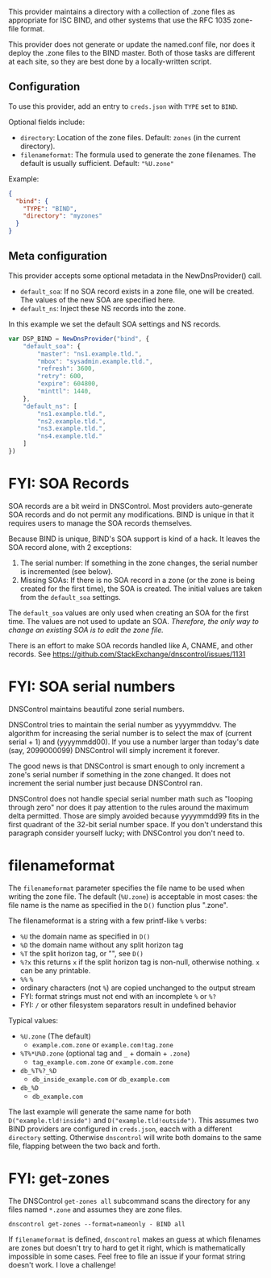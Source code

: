 This provider maintains a directory with a collection of .zone files
as appropriate for ISC BIND, and other systems that use the RFC 1035
zone-file format.

This provider does not generate or update the named.conf file, nor does it deploy the .zone files to the BIND master.
Both of those tasks are different at each site, so they are best done by a locally-written script.


## Configuration

To use this provider, add an entry to `creds.json` with `TYPE` set to `BIND`.

Optional fields include:

* `directory`: Location of the zone files.  Default: `zones` (in the current directory).
* `filenameformat`: The formula used to generate the zone filenames. The default is usually sufficient.  Default: `"%U.zone"`

Example:

```json
{
  "bind": {
    "TYPE": "BIND",
    "directory": "myzones"
  }
}
```


## Meta configuration

This provider accepts some optional metadata in the NewDnsProvider() call.

* `default_soa`: If no SOA record exists in a zone file, one will be created. The values of the new SOA are specified here.
* `default_ns`: Inject these NS records into the zone.

In this example we set the default SOA settings and NS records.

```javascript
var DSP_BIND = NewDnsProvider("bind", {
    "default_soa": {
        "master": "ns1.example.tld.",
        "mbox": "sysadmin.example.tld.",
        "refresh": 3600,
        "retry": 600,
        "expire": 604800,
        "minttl": 1440,
    },
    "default_ns": [
        "ns1.example.tld.",
        "ns2.example.tld.",
        "ns3.example.tld.",
        "ns4.example.tld."
    ]
})
```

# FYI: SOA Records

SOA records are a bit weird in DNSControl.   Most providers auto-generate SOA records and do not permit any modifications. BIND is unique in that it requires users to manage the SOA records themselves.

Because BIND is unique, BIND's SOA support is kind of a hack.  It leaves the SOA record alone, with 2 exceptions:

1. The serial number: If something in the zone changes, the serial number is incremented (see below).
2. Missing SOAs: If there is no SOA record in a zone (or the zone is being created for the first time), the SOA is created.  The initial values are taken from the `default_soa` settings.

The `default_soa` values are only used when creating an SOA for the first time. The values are not used to update an SOA.  *Therefore, the only way to change an existing SOA is to edit the zone file.*

There is an effort to make SOA records handled like A, CNAME, and other records.  See https://github.com/StackExchange/dnscontrol/issues/1131


# FYI: SOA serial numbers

DNSControl maintains beautiful zone serial numbers.

DNSControl tries to maintain the serial number as yyyymmddvv. The algorithm for increasing the serial number is to select the max of (current serial + 1) and (yyyymmdd00). If you use a number larger than today's date (say, 2099000099) DNSControl will simply increment it forever.

The good news is that DNSControl is smart enough to only increment a zone's serial number if something in the zone changed. It does not increment the serial number just because DNSControl ran.

DNSControl does not handle special serial number math such as "looping through zero" nor does it pay attention to the rules around the maximum delta permitted. Those are simply avoided because yyyymmdd99 fits in the first quadrant of the 32-bit serial number space. If you don't understand this paragraph consider yourself lucky; with DNSControl you don't need to.


# filenameformat

The `filenameformat` parameter specifies the file name to be used when
writing the zone file. The default (`%U.zone`) is acceptable in most cases: the
file name is the name as specified in the `D()` function plus ".zone".

The filenameformat is a string with a few printf-like `%` verbs:

  * `%U`  the domain name as specified in `D()`
  * `%D`  the domain name without any split horizon tag
  * `%T`  the split horizon tag, or "", see `D()`
  * `%?x` this returns `x` if the split horizon tag is non-null, otherwise nothing. `x` can be any printable.
  * `%%`  `%`
  * ordinary characters (not `%`) are copied unchanged to the output stream
  * FYI: format strings must not end with an incomplete `%` or `%?`
  * FYI: `/` or other filesystem separators result in undefined behavior

Typical values:

  * `%U.zone` (The default)
    * `example.com.zone` or `example.com!tag.zone`
  * `%T%*U%D.zone`  (optional tag and `_` + domain + `.zone`)
    * `tag_example.com.zone` or `example.com.zone`
  * `db_%T%?_%D`
    * `db_inside_example.com` or `db_example.com`
  * `db_%D`
    * `db_example.com`

The last example will generate the same name for both
`D("example.tld!inside")` and `D("example.tld!outside")`.  This
assumes two BIND providers are configured in `creds.json`, eacch with
a different `directory` setting. Otherwise `dnscontrol` will write
both domains to the same file, flapping between the two back and
forth.

# FYI: get-zones

The DNSControl `get-zones all` subcommand scans the directory for
any files named `*.zone` and assumes they are zone files.

```shell
dnscontrol get-zones --format=nameonly - BIND all
```

If `filenameformat` is defined, `dnscontrol` makes an guess at which
filenames are zones but doesn't try to hard to get it right, which is
mathematically impossible in some cases.  Feel free to file an issue if
your format string doesn't work. I love a challenge!
